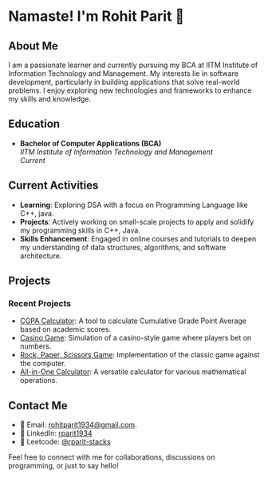 # Namaste! I'm Rohit Parit 🙏

## About Me

I am a passionate learner and currently pursuing my BCA at IITM Institute of Information Technology and Management. My interests lie in software development, particularly in building applications that solve real-world problems. I enjoy exploring new technologies and frameworks to enhance my skills and knowledge.

## Education

- **Bachelor of Computer Applications (BCA)**  
  *IITM Institute of Information Technology and Management*  
  *Current*

## Current Activities

- **Learning**: Exploring DSA with a focus on Programming Language like C++, java.
- **Projects**: Actively working on small-scale projects to apply and solidify my programming skills in C++, Java.
- **Skills Enhancement**: Engaged in online courses and tutorials to deepen my understanding of data structures, algorithms, and software architecture.

## Projects

### Recent Projects

- [CGPA Calculator](https://github.com/rparit-stacks/micro-projects/blob/89fe8db5f9db941e0a6a0eda4cca918843a3061e/CGPA.cpp): A tool to calculate Cumulative Grade Point Average based on academic scores.
- [Casino Game](https://github.com/rparit-stacks/micro-projects/blob/89fe8db5f9db941e0a6a0eda4cca918843a3061e/Casino.cpp): Simulation of a casino-style game where players bet on numbers.
- [Rock, Paper, Scissors Game](https://github.com/rparit-stacks/micro-projects/blob/89fe8db5f9db941e0a6a0eda4cca918843a3061e/RockPaperSc.cpp): Implementation of the classic game against the computer.
- [All-in-One Calculator](https://github.com/rparit-stacks/micro-projects/blob/89fe8db5f9db941e0a6a0eda4cca918843a3061e/aioCalculator.cpp): A versatile calculator for various mathematical operations.

## Contact Me

- 📧 Email: rohitparit1934@gmail.com.
- 🔗 LinkedIn: [rparit1934](https://www.linkedin.com/in/rparit1934/)
- 🚀 Leetcode: [@rparit-stacks](https://leetcode.com/u/rparit-stacks/)

Feel free to connect with me for collaborations, discussions on programming, or just to say hello!

